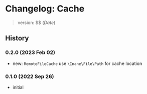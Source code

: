 # Changelog: Cache

> version: $$ ($Date$)

## History

### 0.2.0 (2023 Feb 02)

 - new: `RemoteFileCache` use `\Inane\File\Path` for cache location

### 0.1.0 (2022 Sep 26)

 - initial
